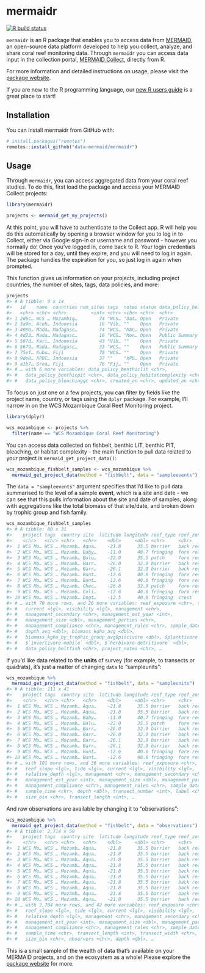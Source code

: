 
<!-- README.md is generated from README.Rmd. Please edit that file -->

# mermaidr

<!-- badges: start -->
[![R build status](https://github.com/data-mermaid/mermaidr/workflows/R-CMD-check/badge.svg)](https://github.com/data-mermaid/mermaidr/actions)
<!-- badges: end -->

`mermaidr` is an R package that enables you to access data from
[MERMAID](https://datamermaid.org/), an open-source data platform
developed to help you collect, analyze, and share coral reef monitoring
data. Through `mermaidr` you can access data input in the collection
portal, [MERMAID Collect](https://collect.datamermaid.org/), directly
from R.

For more information and detailed instructions on usage, please visit
the [package website](https://data-mermaid.github.io/mermaidr/).

If you are new to the R programming language, our [new R users guide]()
is a great place to start!

## Installation

You can install mermaidr from GitHub with:

``` r
# install.packages("remotes")
remotes::install_github("data-mermaid/mermaidr")
```

## Usage

Through `mermaidr`, you can access aggregated data from your coral reef
studies. To do this, first load the package and access your MERMAID
Collect projects:

``` r
library(mermaidr)

projects <- mermaid_get_my_projects()
```

At this point, you will have to authenticate to the Collect app. R will
help you do this automatically by opening a browser window for you to
log in to Collect, either via Google sign-in or username and password -
however you normally do! Once you’ve logged in, come back to R. Your
login credentials will be stored for a day, until they expire, and you
will need to log in again. The package handles the expiration for you,
so just log in again when prompted.

This function gives us information on your projects, including project
countries, the number of sites, tags, data policies, and more:

``` r
projects
#> # A tibble: 9 x 14
#>   id    name  countries num_sites tags  notes status data_policy_bel…
#>   <chr> <chr> <chr>         <int> <chr> <chr> <chr>  <chr>           
#> 1 2d6c… WCS … Mozambiq…        74 "WCS… "Dat… Open   Private         
#> 2 3a9e… Aceh… Indonesia        18 "Vib… ""    Open   Private         
#> 3 4080… Mada… Madagasc…        74 "WCS… "MAC… Open   Private         
#> 4 4d23… Mada… Madagasc…        16 "WCS… "Mon… Open   Public Summary  
#> 5 507d… Kari… Indonesia        43 "Vib… ""    Open   Private         
#> 6 5679… Mada… Madagasc…        33 "WCS… ""    Open   Public Summary  
#> 7 75ef… Kubu… Fiji             78 "WCS… ""    Open   Private         
#> 8 9de8… XPDC… Indonesia        37 ""    "XPD… Open   Private         
#> 9 a1b7… Grea… Fiji             76 "Fij… ""    Open   Private         
#> # … with 6 more variables: data_policy_benthiclit <chr>,
#> #   data_policy_benthicpit <chr>, data_policy_habitatcomplexity <chr>,
#> #   data_policy_bleachingqc <chr>, created_on <chr>, updated_on <chr>
```

To focus on just one or a few projects, you can filter by fields like
the project name, country, or tags using the `dplyr` package. For
example, I’ll narrow in on the WCS Mozambique Coral Reef Monitoring
project.

``` r
library(dplyr)

wcs_mozambique <- projects %>%
  filter(name == "WCS Mozambique Coral Reef Monitoring")
```

You can access data collected on fishbelt, benthic LIT, benthic PIT,
bleaching, or habitat complexity - the main function to pull data
related to your project is `mermaid_get_project_data()`:

``` r
wcs_mozambique_fishbelt_samples <- wcs_mozambique %>%
  mermaid_get_project_data(method = "fishbelt", data = "sampleevents")
```

The `data = "sampleevents"` argument specifies that I’d like to pull
data summarised to the level of a sample **event**, which is a site and
date - we can see that this pulls information about the site and date of
samples, along with aggregations like the total biomass of that
site/date, and broken down by trophic group and fish family.

``` r
wcs_mozambique_fishbelt_samples
#> # A tibble: 80 x 31
#>    project tags  country site  latitude longitude reef_type reef_zone
#>    <chr>   <chr> <chr>   <chr>    <dbl>     <dbl> <chr>     <chr>    
#>  1 WCS Mo… WCS … Mozamb… Aqua…    -21.8      35.5 barrier   back reef
#>  2 WCS Mo… WCS … Mozamb… Baby…    -11.0      40.7 fringing  fore reef
#>  3 WCS Mo… WCS … Mozamb… Balu…    -22.0      35.5 patch     fore reef
#>  4 WCS Mo… WCS … Mozamb… Barr…    -26.0      32.9 barrier   back reef
#>  5 WCS Mo… WCS … Mozamb… Barr…    -26.1      32.9 barrier   back reef
#>  6 WCS Mo… WCS … Mozamb… Bunt…    -12.6      40.6 fringing  fore reef
#>  7 WCS Mo… WCS … Mozamb… Bunt…    -12.6      40.6 fringing  fore reef
#>  8 WCS Mo… WCS … Mozamb… Chec…    -26.8      32.9 patch     fore reef
#>  9 WCS Mo… WCS … Mozamb… Coli…    -12.6      40.6 fringing  fore reef
#> 10 WCS Mo… WCS … Mozamb… Dogt…    -12.5      40.6 fringing  crest    
#> # … with 70 more rows, and 26 more variables: reef_exposure <chr>, tide <lgl>,
#> #   current <lgl>, visibility <lgl>, management <chr>,
#> #   management_secondary <chr>, management_est_year <int>,
#> #   management_size <dbl>, management_parties <chr>,
#> #   management_compliance <chr>, management_rules <chr>, sample_date <date>,
#> #   depth_avg <dbl>, biomass_kgha_avg <dbl>,
#> #   biomass_kgha_by_trophic_group_avg$piscivore <dbl>, $planktivore <dbl>,
#> #   $`invertivore-mobile` <dbl>, $`herbivore-detritivore` <dbl>,
#> #   data_policy_beltfish <chr>, project_notes <chr>, …
```

If you’d like data related to the **units** of survey (for example, to
transects or quadrats), it’s just a matter of changing `data` to
“sampleunits”:

``` r
wcs_mozambique %>%
  mermaid_get_project_data(method = "fishbelt", data = "sampleunits")
#> # A tibble: 111 x 41
#>    project tags  country site  latitude longitude reef_type reef_zone
#>    <chr>   <chr> <chr>   <chr>    <dbl>     <dbl> <chr>     <chr>    
#>  1 WCS Mo… WCS … Mozamb… Aqua…    -21.8      35.5 barrier   back reef
#>  2 WCS Mo… WCS … Mozamb… Aqua…    -21.8      35.5 barrier   back reef
#>  3 WCS Mo… WCS … Mozamb… Baby…    -11.0      40.7 fringing  fore reef
#>  4 WCS Mo… WCS … Mozamb… Balu…    -22.0      35.5 patch     fore reef
#>  5 WCS Mo… WCS … Mozamb… Barr…    -26.0      32.9 barrier   back reef
#>  6 WCS Mo… WCS … Mozamb… Barr…    -26.0      32.9 barrier   back reef
#>  7 WCS Mo… WCS … Mozamb… Barr…    -26.1      32.9 barrier   back reef
#>  8 WCS Mo… WCS … Mozamb… Barr…    -26.1      32.9 barrier   back reef
#>  9 WCS Mo… WCS … Mozamb… Bunt…    -12.6      40.6 fringing  fore reef
#> 10 WCS Mo… WCS … Mozamb… Bunt…    -12.6      40.6 fringing  fore reef
#> # … with 101 more rows, and 36 more variables: reef_exposure <chr>,
#> #   reef_slope <lgl>, tide <lgl>, current <lgl>, visibility <lgl>,
#> #   relative_depth <lgl>, management <chr>, management_secondary <chr>,
#> #   management_est_year <int>, management_size <dbl>, management_parties <chr>,
#> #   management_compliance <chr>, management_rules <chr>, sample_date <date>,
#> #   sample_time <chr>, depth <dbl>, transect_number <int>, label <chr>,
#> #   size_bin <chr>, transect_length <int>, …
```

And raw observations are available by changing it to “observations”:

``` r
wcs_mozambique %>%
  mermaid_get_project_data(method = "fishbelt", data = "observations")
#> # A tibble: 2,714 x 50
#>    project tags  country site  latitude longitude reef_type reef_zone
#>    <chr>   <chr> <chr>   <chr>    <dbl>     <dbl> <chr>     <chr>    
#>  1 WCS Mo… WCS … Mozamb… Aqua…    -21.8      35.5 barrier   back reef
#>  2 WCS Mo… WCS … Mozamb… Aqua…    -21.8      35.5 barrier   back reef
#>  3 WCS Mo… WCS … Mozamb… Aqua…    -21.8      35.5 barrier   back reef
#>  4 WCS Mo… WCS … Mozamb… Aqua…    -21.8      35.5 barrier   back reef
#>  5 WCS Mo… WCS … Mozamb… Aqua…    -21.8      35.5 barrier   back reef
#>  6 WCS Mo… WCS … Mozamb… Aqua…    -21.8      35.5 barrier   back reef
#>  7 WCS Mo… WCS … Mozamb… Aqua…    -21.8      35.5 barrier   back reef
#>  8 WCS Mo… WCS … Mozamb… Aqua…    -21.8      35.5 barrier   back reef
#>  9 WCS Mo… WCS … Mozamb… Aqua…    -21.8      35.5 barrier   back reef
#> 10 WCS Mo… WCS … Mozamb… Aqua…    -21.8      35.5 barrier   back reef
#> # … with 2,704 more rows, and 42 more variables: reef_exposure <chr>,
#> #   reef_slope <lgl>, tide <lgl>, current <lgl>, visibility <lgl>,
#> #   relative_depth <lgl>, management <chr>, management_secondary <chr>,
#> #   management_est_year <int>, management_size <dbl>, management_parties <chr>,
#> #   management_compliance <chr>, management_rules <chr>, sample_date <date>,
#> #   sample_time <chr>, transect_length <int>, transect_width <chr>,
#> #   size_bin <chr>, observers <chr>, depth <dbl>, …
```

This is a small sample of the wealth of data that’s available on your
MERMAID projects, and on the ecosystem as a whole! Please explore the
[package website](https://data-mermaid.github.io/mermaidr/) for more.
